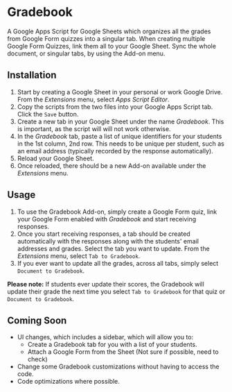 # Gradebook
A Google Apps Script for Google Sheets which organizes all the grades from Google Form quizzes into a singular tab. When creating multiple Google Form Quizzes, link them all to your Google Sheet. Sync the whole document, or singular tabs, by using the Add-on menu.

## Installation

1. Start by creating a Google Sheet in your personal or work Google Drive. From the *Extensions* menu, select *Apps Script Editor*.
2. Copy the scripts from the two files into your Google Apps Script tab. Click the `Save` button.
3. Create a new tab in your Google Sheet under the name *Gradebook*. This is important, as the script will will not work otherwise.
4. In the *Gradebook* tab, paste a list of unique identifiers for your students in the 1st column, 2nd row. This needs to be unique per student, such as an email address (typically recorded by the response automatically).
5. Reload your Google Sheet.
6. Once reloaded, there should be a new Add-on available under the *Extensions* menu.

## Usage

1. To use the Gradebook Add-on, simply create a Google Form quiz, link your Google Form enabled with *Gradebook* and start receiving responses.
2. Once you start receiving responses, a tab should be created automatically with the responses along with the students' email addresses and grades. Select the tab you want to update. From the *Extensions* menu, select `Tab to Gradebook`.
3. If you ever want to update all the grades, across all tabs, simply select `Document to Gradebook`.

**Please note:** If students ever update their scores, the Gradebook will update their grade the next time you select `Tab to Gradebook` for that quiz or `Document to Gradebook`.

## Coming Soon

- UI changes, which includes a sidebar, which will allow you to:
    - Create a Gradebook tab for you with a list of your students.
    - Attach a Google Form from the Sheet (Not sure if possible, need to check)
- Change some Gradebook customizations without having to access the code.
- Code optimizations where possible.
